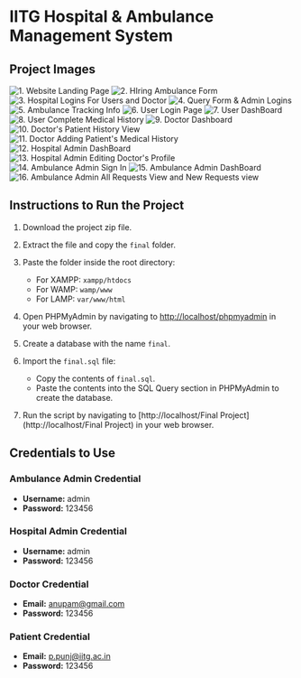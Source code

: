 # IITG Hospital & Ambulance Management System

## Project Images


![1. Website Landing Page](ScreenShots\1.png)
![2. HIring Ambulance Form](ScreenShots\2_1.png)
![3. Hospital Logins For Users and Doctor](ScreenShots\2.png)
![4. Query Form & Admin Logins](ScreenShots\3.png)
![5. Ambulance Tracking Info](ScreenShots\4.png)
![6. User Login Page](ScreenShots\5.png)
![7. User DashBoard](ScreenShots\6.png)
![8. User Complete Medical History](ScreenShots\7_1.png)
![9. Doctor Dashboard](ScreenShots\7.png)
![10. Doctor's Patient History View](ScreenShots\8.png)
![11. Doctor Adding Patient's Medical History](ScreenShots\9.png)
![12. Hospital Admin DashBoard](ScreenShots\10.png)
![13. Hospital Admin Editing Doctor's Profile](ScreenShots\11_1.png)
![14. Ambulance Admin Sign In](ScreenShots\11.png)
![15. Ambulance Admin DashBoard](ScreenShots\12.png)
![16. Ambulance Admin All Requests View and New Requests view](ScreenShots\13.png)



## Instructions to Run the Project

1. Download the project zip file.

2. Extract the file and copy the `final` folder.

3. Paste the folder inside the root directory:
   - For XAMPP: `xampp/htdocs`
   - For WAMP: `wamp/www`
   - For LAMP: `var/www/html`

4. Open PHPMyAdmin by navigating to [http://localhost/phpmyadmin](http://localhost/phpmyadmin) in your web browser.

5. Create a database with the name `final`.

6. Import the `final.sql` file:
   - Copy the contents of `final.sql`.
   - Paste the contents into the SQL Query section in PHPMyAdmin to create the database.

7. Run the script by navigating to [http://localhost/Final Project](http://localhost/Final Project) in your web browser.

## Credentials to Use

### Ambulance Admin Credential
- **Username:** admin
- **Password:** 123456

### Hospital Admin Credential
- **Username:** admin
- **Password:** 123456

### Doctor Credential
- **Email:** anupam@gmail.com
- **Password:** 123456

### Patient Credential
- **Email:** p.punj@iitg.ac.in
- **Password:** 123456

